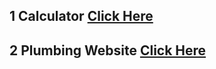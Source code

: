 ## 1 Calculator [Click Here](https://razamdhasan6.github.io/React-Calculator/)
## 2 Plumbing Website [Click Here](https://razamdhasan6.github.io/Plumbing-website/)
